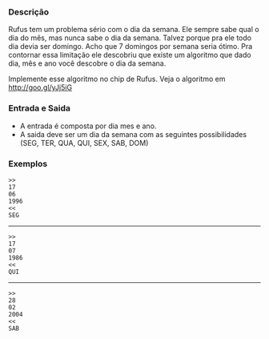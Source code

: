 ### Descrição

Rufus tem um problema sério com o dia da semana. Ele sempre sabe qual o dia do mês, mas nunca sabe o dia da semana. Talvez porque pra ele todo dia devia ser domingo. Acho que 7 domingos por semana seria ótimo. Pra contornar essa limitação ele descobriu que existe um algoritmo que dado dia, mês e ano você descobre o dia da semana.

Implemente esse algoritmo no chip de Rufus. Veja o algoritmo em http://goo.gl/yJj5iG

### Entrada e Saida

* A entrada é composta por dia mes e ano.
* A saida deve ser um dia da semana com as seguintes possibilidades (SEG, TER, QUA, QUI, SEX, SAB, DOM)

### Exemplos

    >>
    17
    06
    1996
    <<
    SEG
---
    >>
    17
    07
    1986
    <<
    QUI
---
    >>
    28
    02
    2004
    <<
    SAB
